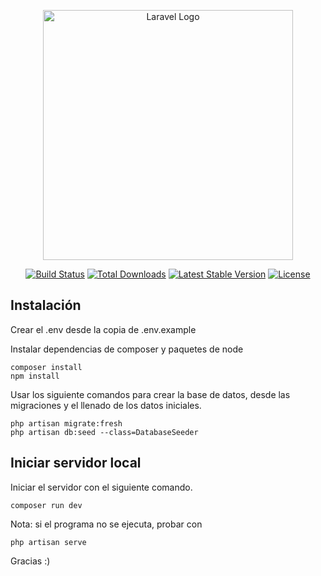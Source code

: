 <p align="center"><a href="https://laravel.com" target="_blank"><img src="https://raw.githubusercontent.com/laravel/art/master/logo-lockup/5%20SVG/2%20CMYK/1%20Full%20Color/laravel-logolockup-cmyk-red.svg" width="400" alt="Laravel Logo"></a></p>

<p align="center">
<a href="https://github.com/laravel/framework/actions"><img src="https://github.com/laravel/framework/workflows/tests/badge.svg" alt="Build Status"></a>
<a href="https://packagist.org/packages/laravel/framework"><img src="https://img.shields.io/packagist/dt/laravel/framework" alt="Total Downloads"></a>
<a href="https://packagist.org/packages/laravel/framework"><img src="https://img.shields.io/packagist/v/laravel/framework" alt="Latest Stable Version"></a>
<a href="https://packagist.org/packages/laravel/framework"><img src="https://img.shields.io/packagist/l/laravel/framework" alt="License"></a>
</p>

## Instalación

Crear el .env desde la copia de .env.example

Instalar dependencias de composer y paquetes de node

```
composer install
npm install
```

Usar los siguiente comandos para crear la base de datos, desde las migraciones y el llenado de los datos iniciales.

```
php artisan migrate:fresh
php artisan db:seed --class=DatabaseSeeder
```

## Iniciar servidor local

Iniciar el servidor con el siguiente comando.

```
composer run dev
```

Nota: si el programa no se ejecuta, probar con

```
php artisan serve
```

Gracias :)
